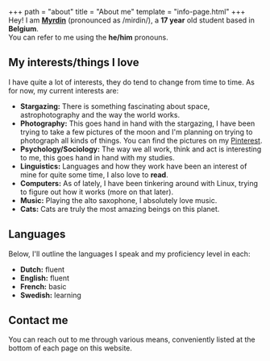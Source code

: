 +++
path = "about"
title = "About me"
template = "info-page.html"
+++
Hey! I am **[Myrdin](/about/)** (pronounced as /mirdin/), a **17 year** old student based in **Belgium**.  
You can refer to me using the **he/him** pronouns.

## My interests/things I love
I have quite a lot of interests, they do tend to change from time to time.
As for now, my current interests are: 
- **Stargazing:** There is something fascinating about space, astrophotography and the way the world works.
- **Photography:** This goes hand in hand with the stargazing, I have been trying to take a few pictures of the moon and I'm planning on trying to photograph all kinds of things. You can find the pictures on my [Pinterest](https://pinterest.com/Myrdincx/_created).
- **Psychology/Sociology:** The way we all work, think and act is interesting to me, this goes hand in hand with my studies.
- **Linguistics:** Languages and how they work have been an interest of mine for quite some time, I also love to **read**.
- **Computers:** As of lately, I have been tinkering around with Linux, trying to figure out how it works (more on that later). 
- **Music:** Playing the alto saxophone, I absolutely love music.
- **Cats:** Cats are truly the most amazing beings on this planet.
  
## Languages
Below, I'll outline the languages I speak and my proficiency level in each:
- **Dutch:** fluent
- **English:** fluent
- **French:** basic
- **Swedish:** learning

## Contact me
You can reach out to me through various means, conveniently listed at the bottom of each page on this website.












